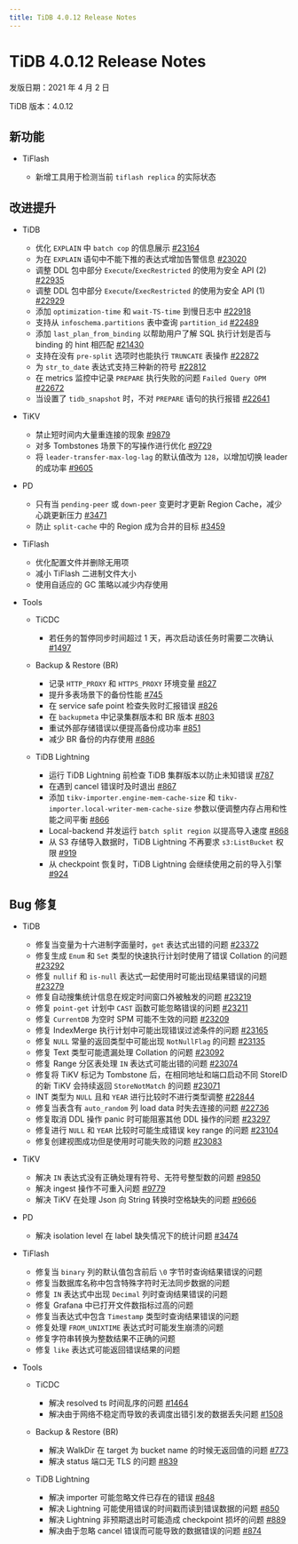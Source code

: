 ```yaml
---
title: TiDB 4.0.12 Release Notes
---
```


# TiDB 4.0.12 Release Notes

发版日期：2021 年 4 月 2 日

TiDB 版本：4.0.12

## 新功能

+ TiFlash

    - 新增工具用于检测当前 `tiflash replica` 的实际状态

## 改进提升

+ TiDB

    - 优化 `EXPLAIN` 中 `batch cop` 的信息展示 [#23164](https://github.com/pingcap/tidb/pull/23164)
    - 为在 `EXPLAIN` 语句中不能下推的表达式增加告警信息 [#23020](https://github.com/pingcap/tidb/pull/23020)
    - 调整 DDL 包中部分 `Execute`/`ExecRestricted` 的使用为安全 API (2) [#22935](https://github.com/pingcap/tidb/pull/22935)
    - 调整 DDL 包中部分 `Execute`/`ExecRestricted` 的使用为安全 API (1) [#22929](https://github.com/pingcap/tidb/pull/22929)
    - 添加 `optimization-time` 和 `wait-TS-time` 到慢日志中 [#22918](https://github.com/pingcap/tidb/pull/22918)
    - 支持从 `infoschema.partitions` 表中查询 `partition_id` [#22489](https://github.com/pingcap/tidb/pull/22489)
    - 添加 `last_plan_from_binding` 以帮助用户了解 SQL 执行计划是否与 binding 的 hint 相匹配 [#21430](https://github.com/pingcap/tidb/pull/21430)
    - 支持在没有 `pre-split` 选项时也能执行 `TRUNCATE` 表操作 [#22872](https://github.com/pingcap/tidb/pull/22872)
    - 为 `str_to_date` 表达式支持三种新的符号 [#22812](https://github.com/pingcap/tidb/pull/22812)
    - 在 metrics 监控中记录 `PREPARE` 执行失败的问题 `Failed Query OPM` [#22672](https://github.com/pingcap/tidb/pull/22672)
    - 当设置了 `tidb_snapshot` 时，不对 `PREPARE` 语句的执行报错 [#22641](https://github.com/pingcap/tidb/pull/22641)

+ TiKV

    - 禁止短时间内大量重连接的现象 [#9879](https://github.com/tikv/tikv/pull/9879)
    - 对多 Tombstones 场景下的写操作进行优化 [#9729](https://github.com/tikv/tikv/pull/9729)
    - 将 `leader-transfer-max-log-lag` 的默认值改为 `128`，以增加切换 leader 的成功率 [#9605](https://github.com/tikv/tikv/pull/9605)

+ PD

    - 只有当 `pending-peer` 或 `down-peer` 变更时才更新 Region Cache，减少心跳更新压力 [#3471](https://github.com/pingcap/pd/pull/3471)
    - 防止 `split-cache` 中的 Region 成为合并的目标 [#3459](https://github.com/pingcap/pd/pull/3459)

+ TiFlash

    - 优化配置文件并删除无用项
    - 减小 TiFlash 二进制文件大小
    - 使用自适应的 GC 策略以减少内存使用

+ Tools

    + TiCDC

        - 若任务的暂停同步时间超过 1 天，再次启动该任务时需要二次确认 [#1497](https://github.com/pingcap/ticdc/pull/1497)

    + Backup & Restore (BR)

        - 记录 `HTTP_PROXY` 和 `HTTPS_PROXY` 环境变量 [#827](https://github.com/pingcap/br/pull/827)
        - 提升多表场景下的备份性能 [#745](https://github.com/pingcap/br/pull/745)
        - 在 service safe point 检查失败时汇报错误 [#826](https://github.com/pingcap/br/pull/826)
        - 在 `backupmeta` 中记录集群版本和 BR 版本 [#803](https://github.com/pingcap/br/pull/803)
        - 重试外部存储错误以便提高备份成功率 [#851](https://github.com/pingcap/br/pull/851)
        - 减少 BR 备份的内存使用 [#886](https://github.com/pingcap/br/pull/886)

    + TiDB Lightning

        - 运行 TiDB Lightning 前检查 TiDB 集群版本以防止未知错误 [#787](https://github.com/pingcap/br/pull/787)
        - 在遇到 cancel 错误时及时退出 [#867](https://github.com/pingcap/br/pull/867)
        - 添加 `tikv-importer.engine-mem-cache-size` 和 `tikv-importer.local-writer-mem-cache-size` 参数以便调整内存占用和性能之间平衡 [#866](https://github.com/pingcap/br/pull/866)
        - Local-backend 并发运行 `batch split region` 以提高导入速度 [#868](https://github.com/pingcap/br/pull/868)
        - 从 S3 存储导入数据时，TiDB Lightning 不再要求 `s3:ListBucket` 权限 [#919](https://github.com/pingcap/br/pull/919)
        - 从 checkpoint 恢复时，TiDB Lightning 会继续使用之前的导入引擎 [#924](https://github.com/pingcap/br/pull/924)

## Bug 修复

+ TiDB

    - 修复当变量为十六进制字面量时，`get` 表达式出错的问题 [#23372](https://github.com/pingcap/tidb/pull/23372)
    - 修复生成 `Enum` 和 `Set` 类型的快速执行计划时使用了错误 Collation 的问题 [#23292](https://github.com/pingcap/tidb/pull/23292)
    - 修复 `nullif` 和 `is-null` 表达式一起使用时可能出现结果错误的问题 [#23279](https://github.com/pingcap/tidb/pull/23279)
    - 修复自动搜集统计信息在规定时间窗口外被触发的问题 [#23219](https://github.com/pingcap/tidb/pull/23219)
    - 修复 `point-get` 计划中 `CAST` 函数可能忽略错误的问题 [#23211](https://github.com/pingcap/tidb/pull/23211)
    - 修复 `CurrentDB` 为空时 SPM 可能不生效的问题 [#23209](https://github.com/pingcap/tidb/pull/23209)
    - 修复 IndexMerge 执行计划中可能出现错误过滤条件的问题 [#23165](https://github.com/pingcap/tidb/pull/23165)
    - 修复 `NULL` 常量的返回类型中可能出现 `NotNullFlag` 的问题 [#23135](https://github.com/pingcap/tidb/pull/23135)
    - 修复 Text 类型可能遗漏处理 Collation 的问题 [#23092](https://github.com/pingcap/tidb/pull/23092)
    - 修复 Range 分区表处理 `IN` 表达式可能出错的问题 [#23074](https://github.com/pingcap/tidb/pull/23074)
    - 修复将 TiKV 标记为 Tombstone 后，在相同地址和端口启动不同 StoreID 的新 TiKV 会持续返回 `StoreNotMatch` 的问题 [#23071](https://github.com/pingcap/tidb/pull/23071)
    - INT 类型为 `NULL` 且和 `YEAR` 进行比较时不进行类型调整 [#22844](https://github.com/pingcap/tidb/pull/22844)
    - 修复当表含有 `auto_random` 列 load data 时失去连接的问题 [#22736](https://github.com/pingcap/tidb/pull/22736)
    - 修复取消 DDL 操作 panic 时可能阻塞其他 DDL 操作的问题 [#23297](https://github.com/pingcap/tidb/pull/23297)
    - 修复进行 `NULL` 和 `YEAR` 比较时可能生成错误 key range 的问题 [#23104](https://github.com/pingcap/tidb/pull/23104)
    - 修复创建视图成功但是使用时可能失败的问题 [#23083](https://github.com/pingcap/tidb/pull/23083)

+ TiKV

    - 解决 `IN` 表达式没有正确处理有符号、无符号整型数的问题 [#9850](https://github.com/tikv/tikv/pull/9850)
    - 解决 ingest 操作不可重入问题 [#9779](https://github.com/tikv/tikv/pull/9779)
    - 解决 TiKV 在处理 Json 向 String 转换时空格缺失的问题 [#9666](https://github.com/tikv/tikv/pull/9666)

+ PD

    - 解决 isolation level 在 label 缺失情况下的统计问题 [#3474](https://github.com/pingcap/pd/pull/3474)

+ TiFlash

    - 修复当 `binary` 列的默认值包含前后 `\0` 字节时查询结果错误的问题
    - 修复当数据库名称中包含特殊字符时无法同步数据的问题
    - 修复 `IN` 表达式中出现 `Decimal` 列时查询结果错误的问题
    - 修复 Grafana 中已打开文件数指标过高的问题
    - 修复当表达式中包含 `Timestamp` 类型时查询结果错误的问题
    - 修复处理 `FROM_UNIXTIME` 表达式时可能发生崩溃的问题
    - 修复字符串转换为整数结果不正确的问题
    - 修复 `like` 表达式可能返回错误结果的问题

+ Tools

    + TiCDC

        - 解决 resolved ts 时间乱序的问题 [#1464](https://github.com/pingcap/ticdc/pull/1464)
        - 解决由于网络不稳定而导致的表调度出错引发的数据丢失问题 [#1508](https://github.com/pingcap/ticdc/pull/1508)

    + Backup & Restore (BR)

        - 解决 WalkDir 在 target 为 bucket name 的时候无返回值的问题 [#773](https://github.com/pingcap/br/pull/773)
        - 解决 status 端口无 TLS 的问题 [#839](https://github.com/pingcap/br/pull/839)

    + TiDB Lightning

        - 解决 importer 可能忽略文件已存在的错误 [#848](https://github.com/pingcap/br/pull/848)
        - 解决 Lightning 可能使用错误的时间戳而读到错误数据的问题 [#850](https://github.com/pingcap/br/pull/850)
        - 解决 Lightning 非预期退出时可能造成 checkpoint 损坏的问题 [#889](https://github.com/pingcap/br/pull/889)
        - 解决由于忽略 cancel 错误而可能导致的数据错误的问题 [#874](https://github.com/pingcap/br/pull/874)
